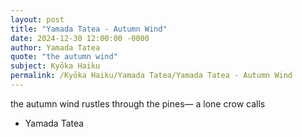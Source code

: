 ```yaml
---
layout: post
title: "Yamada Tatea - Autumn Wind"
date: 2024-12-30 12:00:00 -0000
author: Yamada Tatea
quote: "the autumn wind"
subject: Kyōka Haiku
permalink: /Kyōka Haiku/Yamada Tatea/Yamada Tatea - Autumn Wind
---
```


the autumn wind
rustles through the pines—
a lone crow calls

- Yamada Tatea
